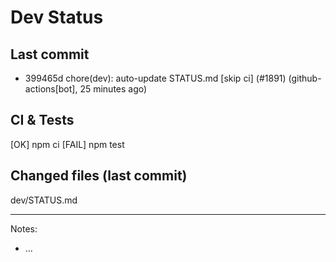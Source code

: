 # Dev Status

## Last commit
- 399465d chore(dev): auto-update STATUS.md [skip ci] (#1891) (github-actions[bot], 25 minutes ago)
## CI & Tests
[OK] npm ci
[FAIL] npm test

## Changed files (last commit)
dev/STATUS.md

---
Notes:
- ...
